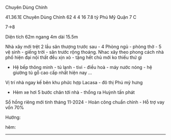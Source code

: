 Chuyên Dùng Chính

41.36.1E Chuyên Dùng Chính 62 4 4 16 7.8 tỷ Phú Mỹ Quận 7   C

7->8

Diện tích 62m ngang 4m dài 15.5m

Nhà xây mới trệt 2 lầu sân thượng trước sau - 4 Phòng ngủ - phòng thờ - 5 vệ sinh - giếng trời - sân trước rộng thoáng. Nhac xây theo phong cách nhà phố hiện đại nội thất đều xịn xò - tặng hết chủ mới ko thiếu thứ gì 

- Hệ bếp thông minh - tủ lạnh - tivi - điều hoà - máy nước nóng - hệ giường tủ gỗ cao cấp nhất hiện nay …

Vị trí nhà ngay kế bên khu phức hợp Lacasa - đô thị Phú mỹ hưng 

- Hẻm xe hơi 5 bước chân tới nhà - thổng ra Huỳnh tấn phát 

Sổ hồng riêng mới tinh tháng 11-2024 - Hoàn công chuẩn chỉnh - Hỗ trợ vay vốn 70%

Hướng: 

hẻm: 
______________________________________________________________
